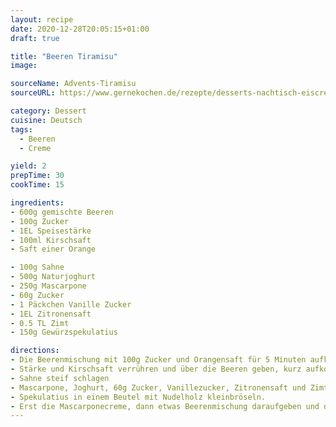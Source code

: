 ```yaml
---
layout: recipe
date: 2020-12-28T20:05:15+01:00
draft: true

title: "Beeren Tiramisu"
image: 

sourceName: Advents-Tiramisu
sourceURL: https://www.gernekochen.de/rezepte/desserts-nachtisch-eiscreme/advents-tiramisu-weihnachtlicher-nachtisch/

category: Dessert
cuisine: Deutsch
tags:
  - Beeren
  - Creme

yield: 2
prepTime: 30
cookTime: 15

ingredients:
- 600g gemischte Beeren
- 100g Zucker
- 1EL Speisestärke
- 100ml Kirschsaft
- Saft einer Orange

- 100g Sahne
- 500g Naturjoghurt
- 250g Mascarpone
- 60g Zucker
- 1 Päckchen Vanille Zucker
- 1EL Zitronensaft
- 0.5 TL Zimt
- 150g Gewürzspekulatius

directions:
- Die Beerenmischung mit 100g Zucker und Orangensaft für 5 Minuten aufkochen
- Stärke und Kirschsaft verrühren und über die Beeren geben, kurz aufkochen lassen, und abkühlen lassen
- Sahne steif schlagen
- Mascarpone, Joghurt, 60g Zucker, Vanillezucker, Zitronensaft und Zimt glatt rühren. Die Sahne unterheben.
- Spekulatius in einem Beutel mit Nudelholz kleinbröseln.
- Erst die Mascarponecreme, dann etwas Beerenmischung daraufgeben und die Spekulatiusbrösel darüberstreuen. Wiederholen bis gewünschte Füllmenge erreicht ist.
---
```

